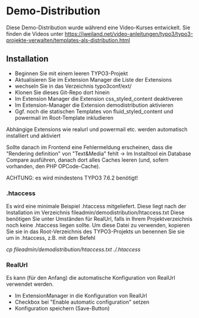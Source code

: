 # Demo-Distribution #

Diese Demo-Distribution wurde während eine Video-Kurses entwickelt.
Sie finden die Videos unter https://jweiland.net/video-anleitungen/typo3/typo3-projekte-verwalten/templates-als-distribution.html

## Installation ##

* Beginnen Sie mit einem leeren TYPO3-Projekt
* Aktualisieren Sie im Extension Manager die Liste der Extensions
* wechseln Sie in das Verzeichnis typo3conf/ext/
* Klonen Sie dieses Git-Repo dort hinein
* Im Extension Manager die Extension css_styled_content deaktiveren
* Im Extension-Manager die Extension demodistribution aktivieren
* Ggf. noch die statischen Templates von fluid_styled_content und powermail im Root-Template inkludieren

Abhängige Extensions wie realurl und powermail etc. werden automatisch installiert und aktiviert

Sollte danach im Frontend eine Fehlermeldung erscheinen, dass die "Rendering definition" von "Text&Media" fehlt -> Im Installtool ein Database Compare ausführen, danach dort alles Caches leeren (und, sofern vorhanden, den PHP OPCode-Cache).

ACHTUNG: es wird mindestens TYPO3 7.6.2 benötigt!

### .htaccess ###
Es wird eine minimale Beispiel .htaccess mitgeliefert. Diese liegt nach der Installation im Verzeichnis fileadmin/demodistribution/htaccess.txt
Diese benötigen Sie unter Umständen für RealUrl, falls in Ihrem Projektverzeichnis noch keine .htaccess liegen sollte.
Um diese Datei zu verwenden, kopieren Sie sie in das Root-Verzeichnis des TYPO3-Projekts un benennen Sie sie um in .htaccess, z.B. mit dem Befehl

_cp fileadmin/demodistribution/htaccess.txt ./.htaccess_

### RealUrl ###
Es kann (für den Anfang) die automatische Konfiguration von RealUrl verwendet werden.

* Im ExtensionManager in die Konfiguration von RealUrl
* Checkbox bei "Enable automatic configuration" setzen
* Konfiguration speichern (Save-Button)